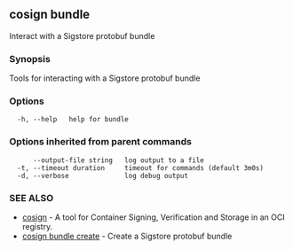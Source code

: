 ## cosign bundle

Interact with a Sigstore protobuf bundle

### Synopsis

Tools for interacting with a Sigstore protobuf bundle

### Options

```
  -h, --help   help for bundle
```

### Options inherited from parent commands

```
      --output-file string   log output to a file
  -t, --timeout duration     timeout for commands (default 3m0s)
  -d, --verbose              log debug output
```

### SEE ALSO

* [cosign](cosign.md)	 - A tool for Container Signing, Verification and Storage in an OCI registry.
* [cosign bundle create](cosign_bundle_create.md)	 - Create a Sigstore protobuf bundle

